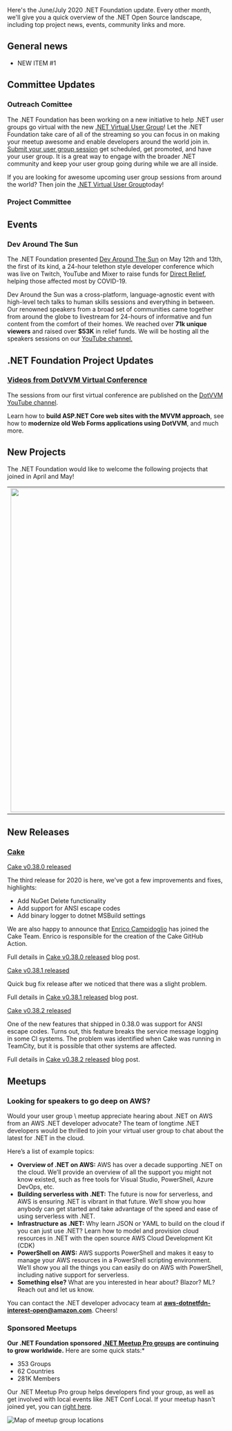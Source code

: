 Here's the June/July 2020 .NET Foundation update. Every other month, we'll give you a quick overview of the .NET Open Source landscape, including top project news, events, community links and more.

## General news

- NEW ITEM #1



## Committee Updates

### Outreach Comittee

The .NET Foundation has been working on a new initiative to help .NET user groups go virtual with the new [.NET Virtual User Group](https://www.meetup.com/dotnet-virtual-user-group/program)! Let the .NET Foundation take care of all of the streaming so you can focus in on making your meetup awesome and enable developers around the world join in. [Submit your user group session](https://github.com/dotnet-foundation/wg-outreach/issues/new/choose) get scheduled, get promoted, and have your user group. It is a great way to engage with the broader .NET community and keep your user group going during while we are all inside.

If you are looking for awesome upcoming user group sessions from around the world? Then join the [.NET Virtual User Group](https://www.meetup.com/dotnet-virtual-user-group/program)today!

### Project Committee  

## Events

### Dev Around The Sun

The .NET Foundation presented [Dev Around The Sun](https://devaroundthesun.org) on May 12th and 13th, the first of its kind, a 24-hour telethon style developer conference which was live on Twitch, YouTube and Mixer to raise funds for [Direct Relief](https://www.directrelief.org/emergency/coronavirus-outbreak/), helping those affected most by COVID-19.  

Dev Around the Sun was a cross-platform, language-agnostic event with high-level tech talks to human skills sessions and everything in between.  Our renowned speakers from a broad set of communities came together from around the globe to livestream for 24-hours of informative and fun content from the comfort of their homes.  We reached over **71k unique viewers** and raised over **$53K** in relief funds.  We will be hosting all the speakers sessions on our [YouTube channel.](https://www.youtube.com/channel/UCG-Vejli7U-3GldOH_b8I6A)

## .NET Foundation Project Updates

### [Videos from DotVVM Virtual Conference](https://www.youtube.com/watch?v=-Dk0gOQxKaU&list=PLq1wAETqUjIZSx6VKcTBXjmnWSYwzU6Sk&index=1)

The sessions from our first virtual conference are published on the [DotVVM YouTube channel](https://www.youtube.com/watch?v=-Dk0gOQxKaU&list=PLq1wAETqUjIZSx6VKcTBXjmnWSYwzU6Sk&index=1).
 
Learn how to **build ASP.NET Core web sites with the MVVM approach**, see how to **modernize old Web Forms applications using DotVVM**, and much more.

## New Projects

The .NET Foundation would like to welcome the following projects that joined in April and May!

|  |  |
| ------------------- |--------------------|
| <img width="750px" src="https://user-images.githubusercontent.com/1334951/76426382-3975ee00-6368-11ea-97cf-fee658b2ce35.png" width="750px"> | **ResX Resource Manager**  The most popular tool to localize and manage all kind of applications with resx-based resources.  Shows all resources of a solution and let's you edit the strings and their localizations in a well-arranged data grid.|


## New Releases

### [Cake](https://github.com/cake-build/cake)

[Cake v0.38.0 released](https://cakebuild.net/blog/2020/05/cake-v0.38.0-released)

The third release for 2020 is here, we've got a few improvements and fixes, highlights:

* Add NuGet Delete functionality
* Add support for ANSI escape codes
* Add binary logger to dotnet MSBuild settings

We are also happy to announce that [Enrico Campidoglio](https://github.com/ecampidoglio) has joined the Cake Team.  Enrico is responsible for the creation of the Cake GitHub Action.

Full details in [Cake v0.38.0 released](https://cakebuild.net/blog/2020/05/cake-v0.38.0-released) blog post.

[Cake v0.38.1 released](https://cakebuild.net/blog/2020/05/cake-v0.38.1-released)

Quick bug fix release after we noticed that there was a slight problem.

Full details in [Cake v0.38.1 released](https://cakebuild.net/blog/2020/05/cake-v0.38.1-released) blog post.

[Cake v0.38.2 released](https://cakebuild.net/blog/2020/06/cake-v0.38.2-release)

One of the new features that shipped in 0.38.0 was support for ANSI escape codes. Turns out, this feature breaks the service message logging in some CI systems. The problem was identified when Cake was running in TeamCity, but it is possible that other systems are affected.

Full details in [Cake v0.38.2 released](https://cakebuild.net/blog/2020/06/cake-v0.38.2-release) blog post.

## Meetups

### Looking for speakers to go deep on AWS?

Would your user group \ meetup appreciate hearing about .NET on AWS from an AWS .NET developer advocate? The team of longtime .NET developers would be thrilled to join your virtual user group to chat about the latest for .NET in the cloud. 

Here’s a list of example topics:
- **Overview of .NET on AWS:** AWS has over a decade supporting .NET on the cloud. We’ll provide an overview of all the support you might not know existed, such as free tools for Visual Studio, PowerShell, Azure DevOps, etc.
- **Building serverless with .NET:** The future is now for serverless, and AWS is ensuring .NET is vibrant in that future. We’ll show you how anybody can get started and take advantage of the speed and ease of using serverless with .NET.
- **Infrastructure as .NET:** Why learn JSON or YAML to build on the cloud if you can just use .NET? Learn how to model and provision cloud resources in .NET with the open source AWS Cloud Development Kit (CDK)
- **PowerShell on AWS:** AWS supports PowerShell and makes it easy to manage your AWS resources in a PowerShell scripting environment. We’ll show you all the things you can easily do on AWS with PowerShell, including native support for serverless. 
- **Something else?** What are you interested in hear about? Blazor? ML? Reach out and let us know.

You can contact the .NET developer advocacy team at **[aws-dotnetfdn-interest-open@amazon.com](mailto://aws-dotnetfdn-interest-open@amazon.com)**. Cheers!

### Sponsored Meetups
**Our .NET Foundation sponsored [.NET Meetup Pro groups](https://www.meetup.com/pro/dotnet) are continuing to grow worldwide.** Here are some quick stats:*
* 353 Groups
* 62 Countries
*	281K Members

Our .NET Meetup Pro group helps developers find your group, as well as get involved with local events like .NET Conf Local. If your meetup hasn't joined yet, you can [right here](https://aka.ms/add-dotnet-meetup).

![Map of meetup group locations](https://user-images.githubusercontent.com/1427284/74241694-64015800-4c91-11ea-9431-736bc05717a0.png)
